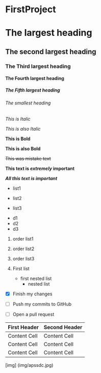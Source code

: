 # FirstProject
# The largest heading
## The second largest heading
### The Third largest heading
#### The Fourth largest heading
##### The Fifth largest heading
###### The smallest heading
*This is Italic*

_This is also Italic_

**This is Bold**

__This is also Bold__

~~This was mistake text~~

**This text is _extremely_ important**

***All this text is important***
- list1
* list2
- list3
* d1
* d2
* d3
1. order list1
2. order list2
3. order list3

1. First list
   - first nested list
     - nested list
- [x] Finish my changes
- [ ] Push my commits to GitHub
- [ ] Open a pull request


| First Header  | Second Header |
| ------------- | ------------- |
| Content Cell  | Content Cell  |
| Content Cell  | Content Cell  |
| Content Cell  | Content Cell  |

[img] (img/apssdc.jpg)

